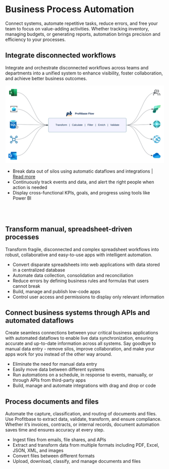 # Business Process Automation

Connect systems, automate repetitive tasks, reduce errors, and free your team to focus on value-adding activities. Whether tracking inventory, managing budgets, or generating reports, automation brings precision and efficiency to your processes.

## Integrate disconnected workflows

Integrate and orchestrate disconnected workflows across teams and departments into a unified system to enhance visibility, foster collaboration, and achieve better business outcomes.

<div class="box-two-column">
    <div class="box-left">
        <img src="../../../images/cfo-platform/Flow-system-integration-pipeline.svg" alt="Break data out of silos">
    </div>
    <div class="box-right box-vertical-self-center">
        <ul class="box-list">
            <li>Break data out of silos using automatic dataflows and integrations | <a href="break-data-out-of-silos.md" class="new-custom-link">Read more</a></li>
            <li>Continuously track events and data, and alert the right people when action is needed</li>
            <li>Display cross-functional KPIs, goals, and progress using tools like Power BI</li>
        </ul>        
    </div>
</div>

<br/>
<br/>

## Transform manual, spreadsheet-driven processes

Transform fragile, disconnected and complex spreadsheet workflows into robust, collaborative and easy-to-use apps with intelligent automation.

-	Convert disparate spreadsheets into web applications with data stored in a centralized database
-	Automate data collection, consolidation and reconciliation
-	Reduce errors by defining business rules and formulas that users cannot break
-	Build, manage and publish low-code apps
-	Control user access and permissions to display only relevant information


## Connect business systems through APIs and automated dataflows

Create seamless connections between your critical business applications with automated dataflows to enable live data synchronization, ensuring accurate and up-to-date information across all systems. Say goodbye to manual data entry - remove silos, improve collaboration, and make your apps work for you instead of the other way around.

-	Eliminate the need for manual data entry
-	Easily move data between different systems
-	Run automations on a schedule, in response to events, manually, or through APIs from third-party apps
-	Build, manage and automate integrations with drag and drop or code


## Process documents and files

Automate the capture, classification, and routing of documents and files. Use Profitbase to extract data, validate, transform, and ensure compliance. Whether it’s invoices, contracts, or internal records, document automation saves time and ensures accuracy at every step.  

-	Ingest files from emails, file shares, and APIs 
-	Extract and transform data from multiple formats including PDF, Excel, JSON, XML, and images
-	Convert files between different formats
-	Upload, download, classify, and manage documents and files


